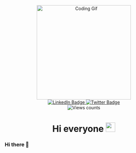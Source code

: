 <div id="header" align="center">
  <img src="https://media.giphy.com/media/v1.Y2lkPTc5MGI3NjExa3VvNmdkNDhrcnZrMzRmdHh2MWUyMnlxeXl2YTBuY3BhMmJ3eHlmcCZlcD12MV9pbnRlcm5hbF9naWZfYnlfaWQmY3Q9Zw/L1R1tvI9svkIWwpVYr/giphy.gif" width="300" alt="Coding Gif" />
  <div id="badges">
    <a href="https://www.linkedin.com/in/marc-villevieille/">
      <img src="https://img.shields.io/badge/LinkedIn-blue?logo=linkedin&logoColor=white" alt="LinkedIn Badge" />
    </a>
    <a href="https://twitter.com/Naohyo_">
      <img src="https://img.shields.io/badge/Twitter-blue?logo=twitter&logoColor=white" alt="Twitter Badge" />
    </a>
  </div>
  <img src="https://komarev.com/ghpvc/?username=N40h&color=blueviolet&abbreviated=true" alt="Views counts" />
  <h1>
    Hi everyone <img src="https://media.giphy.com/media/v1.Y2lkPTc5MGI3NjExOGl3Zm5idDVqY3M0Nm5kYWtlYW9qaHBpMnRsajM3N3dlYXJxdWxsaiZlcD12MV9pbnRlcm5hbF9naWZfYnlfaWQmY3Q9cw/hvRJCLFzcasrR4ia7z/giphy.gif" width="30px" />
  </h1>
</div>


### Hi there 👋

<!--
**N40h/N40h** is a ✨ _special_ ✨ repository because its `README.md` (this file) appears on your GitHub profile.

Here are some ideas to get you started:

- 🔭 I’m currently working on ...
- 🌱 I’m currently learning ...
- 👯 I’m looking to collaborate on ...
- 🤔 I’m looking for help with ...
- 💬 Ask me about ...
- 📫 How to reach me: ...
- 😄 Pronouns: ...
- ⚡ Fun fact: ...
-->
